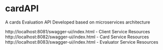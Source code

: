 # cardAPI
A cards Evaluation API Developed based on microservices architecture

http://localhost:8081/swagger-ui/index.html - Client Service Resources <br/>
http://localhost:8082/swagger-ui/index.html - Card Service Resources <br/>
http://localhost:8083/swagger-ui/index.html - Evaluator Service Resources

